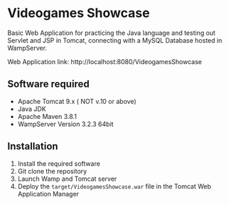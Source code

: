 # Videogames Showcase
 Basic Web Application for practicing the Java language and testing out Servlet and JSP in Tomcat, connecting with a MySQL Database hosted in WampServer.
 
 Web Application link: http://localhost:8080/VideogamesShowcase

## Software required
- Apache Tomcat 9.x ( NOT v.10 or above)
- Java JDK
- Apache Maven 3.8.1
- WampServer Version 3.2.3 64bit

## Installation

1. Install the required software
2. Git clone the repository
3. Launch Wamp and Tomcat server
4. Deploy the `target/VideogamesShowcase.war` file in the Tomcat Web Application Manager
